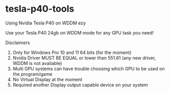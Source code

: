 # tesla-p40-tools
Using Nvidia Tesla P40 on WDDM ezy

Use your Tesla P40 24gb on WDDM mode for any GPU task you need!

Disclaimers
1) Only for Windows Pro 10 and 11 64 bits (for the moment)
2) Nvidia Driver MUST BE EQUAL or lower than 551.61 (any new driver, WDDM is not available)
3) Multi GPU systems can have trouble choosing which GPU to be used on the program/game
4) No Virtual Display at the moment
5) Required another Display output capable device on your system
